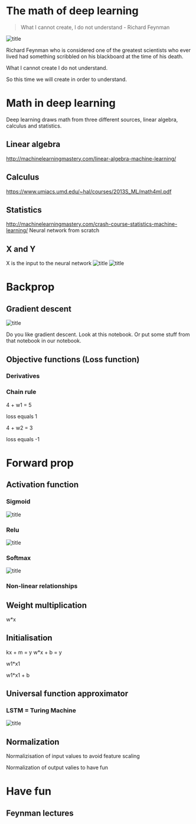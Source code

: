 # The math of deep learning

> What I cannot create, I do not understand - Richard Feynman 

![title](https://qph.ec.quoracdn.net/main-qimg-87833c78a604ff07a82ff7787574e197-c)

Richard Feynman who is considered one of the greatest scientists who ever lived had something scribbled on his blackboard at the time of his death.

What I cannot create I do not understand.

So this time we will create in order to understand.

# Math in deep learning
Deep learning draws math from three different sources, linear algebra, calculus and statistics. 
## Linear algebra
http://machinelearningmastery.com/linear-algebra-machine-learning/
## Calculus
https://www.umiacs.umd.edu/~hal/courses/2013S_ML/math4ml.pdf
## Statistics
http://machinelearningmastery.com/crash-course-statistics-machine-learning/
Neural network from scratch


## X and Y
X is the input to the neural network
![title](files/xinput.png)
![title](files/xinput2.png)


# Backprop

## Gradient descent

![title](files/optimization.gif)

Do you like gradient descent. Look at this notebook.
Or put some stuff from that notebook in our notebook.

## Objective functions (Loss function)

### Derivatives

### Chain rule

4 + w1 = 5

loss equals 1

4 + w2 = 3

loss equals -1





# Forward prop

## Activation function

### Sigmoid
![title](files/sigmoid.png)

### Relu
![title](files/relu.png)

### Softmax
![title](files/softmax.png)

### Non-linear relationships


## Weight multiplication

w*x


## Initialisation

kx + m = y
w*x + b = y

w1*x1

w1*x1 + b

## Universal function approximator

### LSTM = Turing Machine
![title](files/turing_machine.JPG)


## Normalization

Normalizisation of input values to avoid feature scaling

Normalization of output valies to have fun


# Have fun

## Feynman lectures



